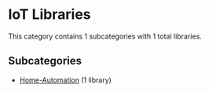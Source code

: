 # IoT Libraries

This category contains 1 subcategories with 1 total libraries.

## Subcategories

- [Home-Automation](Home-Automation.md) (1 library)
